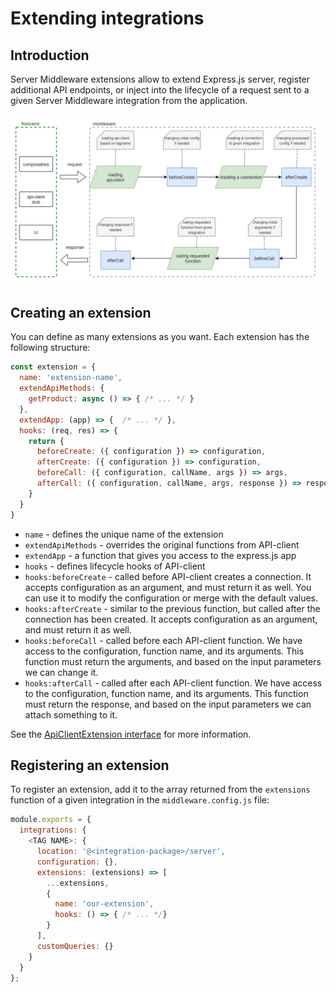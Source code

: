 # Extending integrations

## Introduction

Server Middleware extensions allow to extend Express.js server, register additional API endpoints, or inject into the lifecycle of a request sent to a given Server Middleware integration from the application.

<img
  src="../images/middleware-extensions.jpg"
  alt="Middleware Extensions"
  style="display: block; margin: 0 auto">

## Creating an extension

You can define as many extensions as you want. Each extension has the following structure:

```js
const extension = {
  name: 'extension-name',
  extendApiMethods: {
    getProduct: async () => { /* ... */ }
  },
  extendApp: (app) => {  /* ... */ },
  hooks: (req, res) => {
    return {
      beforeCreate: ({ configuration }) => configuration,
      afterCreate: ({ configuration }) => configuration,
      beforeCall: ({ configuration, callName, args }) => args,
      afterCall: ({ configuration, callName, args, response }) => response
    }
  }
}
```

- `name` - defines the unique name of the extension
- `extendApiMethods` - overrides the original functions from API-client
- `extendApp` - a function that gives you access to the express.js app
- `hooks` - defines lifecycle hooks of API-client
- `hooks:beforeCreate` - called before API-client creates a connection. It accepts configuration as an argument, and must return it as well. You can use it to modify the configuration or merge with the default values.
- `hooks:afterCreate` - similar to the previous function, but called after the connection has been created. It accepts configuration as an argument, and must return it as well.
- `hooks:beforeCall` - called before each API-client function. We have access to the configuration, function name, and its arguments. This function must return the arguments, and based on the input parameters we can change it.
- `hooks:afterCall` - called after each API-client function. We have access to the configuration, function name, and its arguments. This function must return the response, and based on the input parameters we can attach something to it.

See the [ApiClientExtension interface](/reference/api/core.apiclientextension.html) for more information.

## Registering an extension

To register an extension, add it to the array returned from the `extensions` function of a given integration in the `middleware.config.js` file:

```js
module.exports = {
  integrations: {
    <TAG NAME>: {
      location: '@<integration-package>/server',
      configuration: {},
      extensions: (extensions) => [
        ...extensions,
        {
          name: 'our-extension',
          hooks: () => { /* ... */}
        }
      ],
      customQueries: {}
    }
  }
};
```
